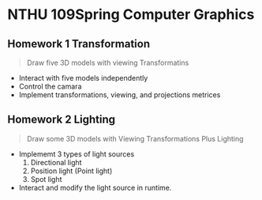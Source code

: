 # NTHU 109Spring Computer Graphics

## Homework 1 Transformation
> Draw five 3D models with viewing Transformatins
+ Interact with five models independently
+ Control the camara
+ Implement transformations, viewing, and projections metrices

## Homework 2 Lighting
> Draw some 3D models with Viewing Transformations
Plus Lighting
+ Implememt 3 types of light sources
    1. Directional light
    2. Position light (Point light)
    3. Spot light
+ Interact and modify the light source in runtime.


